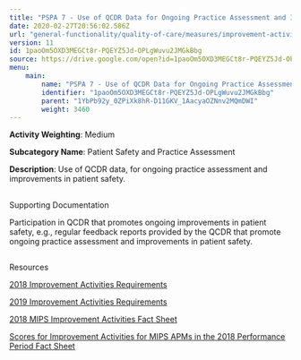 ```yaml
---
title: "PSPA 7 - Use of QCDR Data for Ongoing Practice Assessment and Improvements"
date: 2020-02-27T20:56:02.586Z
url: "general-functionality/quality-of-care/measures/improvement-activities-measures/2018-improvement-acti_4.html"
version: 11
id: 1paoOm5OXD3MEGCt8r-PQEYZ5Jd-OPLgWuvu2JMGkBbg
source: https://drive.google.com/open?id=1paoOm5OXD3MEGCt8r-PQEYZ5Jd-OPLgWuvu2JMGkBbg
menu:
    main:
        name: "PSPA 7 - Use of QCDR Data for Ongoing Practice Assessment and Improvements"
        identifier: "1paoOm5OXD3MEGCt8r-PQEYZ5Jd-OPLgWuvu2JMGkBbg"
        parent: "1YbPb92y_0ZPiXk8hR-D11GKV_1AacyaOZNnv2MQmDWI"
        weight: 3460
---
```









**Activity Weighting**: Medium

**Subcategory Name**: Patient Safety and Practice Assessment

**Description**: Use of QCDR data, for ongoing practice assessment and improvements in patient safety.







## 

Supporting Documentation

Participation in QCDR that promotes ongoing improvements in patient safety, e.g., regular feedback reports provided by the QCDR that promote ongoing practice assessment and improvements in patient safety.







## 

Resources

[2018 Improvement Activities Requirements](https://qpp.cms.gov/mips/improvement-activities?py=2018)

[2019 Improvement Activities Requirements](https://qpp.cms.gov/mips/improvement-activities?py=2019)

[2018 MIPS Improvement Activities Fact Sheet](https://qpp.cms.gov/resource/2018%20MIPS%20Improvement%20Activities%20Fact%20Sheet)

[Scores for Improvement Activities for MIPS APMs in the 2018 Performance Period Fact Sheet](https://qpp.cms.gov/resource/2018%20MIPS%20APMs%20improvement%20Activities%20scores%20fact%20sheet)

